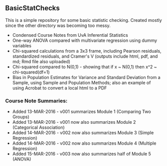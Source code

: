 ## BasicStatChecks  
This is a simple repository for some basic statistic checking.  Created mostly since the other directory was becoming too messy.  

* Condensed Course Notes from UvA Inferential Statistics  
* One-way ANOVA compared with multivariate regression using dummy variables  
* Chi-squared calculations from a 3x3 frame, including Pearson residuals, standardized residuals, and Cramer's V (outputs include html, pdf, and md; Rmd file also uploaded)  
* Chi-squared compared to N(0,1) - showing that if x ~ N(0,1) then x^2 ~ chi-squared(df=1)  
* Bias in Population Estimates for Variance and Standard Deviation from a Sample, using Sample and Population Methods; also an example of using Acrobat to convert a local html to a PDF  
  
### Course Note Summaries:  
* Added 13-MAR-2016 - v001 summarizes Module 1 (Comparing Two Groups)  
* Added 13-MAR-2016 - v001 now also summarizes Module 2 (Categorical Association)  
* Added 14-MAR-2016 - v002 now also summarizes Module 3 (Simple Regression)  
* Added 14-MAR-2016 - v002 now also summarizes Module 4 (Multiple Regression)  
* Added 15-MAR-2016 - v003 now also summarizes half of Module 5 (ANOVA)  
  
